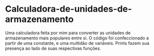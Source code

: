 # Calculadora-de-unidades-de-armazenamento
Uma calculadora feita por mim para converter as unidades de armazenamento mais populares entre si. O código foi confeccionado a partir de uma constante, e uma multidão de variáveis. Prints fazem sua presença ao lado de suas respectivas funções.
